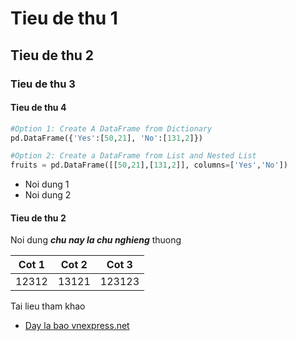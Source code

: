 # Tieu de thu 1

## Tieu de thu 2

### Tieu de thu 3

#### Tieu de thu 4

```python
#Option 1: Create A DataFrame from Dictionary
pd.DataFrame({'Yes':[50,21], 'No':[131,2]})

#Option 2: Create a DataFrame from List and Nested List
fruits = pd.DataFrame([[50,21],[131,2]], columns=['Yes','No'])
```

* Noi dung 1
* Noi dung 2

#### Tieu de thu 2

Noi dung _**chu nay la chu nghieng**_ thuong

|Cot 1|Cot 2|Cot 3|
|--|--|--|
|12312|13121|123123|

Tai lieu tham khao
* [Day la bao vnexpress.net](https://vnexpress.net/)

